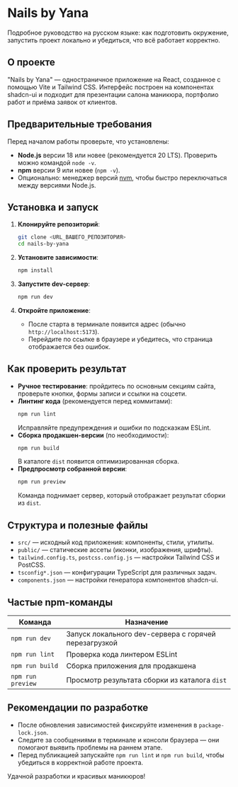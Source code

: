# Nails by Yana

Подробное руководство на русском языке: как подготовить окружение, запустить проект локально и убедиться, что всё работает корректно.

## О проекте

"Nails by Yana" — одностраничное приложение на React, созданное с помощью Vite и Tailwind CSS. Интерфейс построен на компонентах shadcn-ui и подходит для презентации салона маникюра, портфолио работ и приёма заявок от клиентов.

## Предварительные требования

Перед началом работы проверьте, что установлены:

- **Node.js** версии 18 или новее (рекомендуется 20 LTS). Проверить можно командой `node -v`.
- **npm** версии 9 или новее (`npm -v`).
- Опционально: менеджер версий [nvm](https://github.com/nvm-sh/nvm#installing-and-updating), чтобы быстро переключаться между версиями Node.js.

## Установка и запуск

1. **Клонируйте репозиторий**:
   ```bash
   git clone <URL_ВАШЕГО_РЕПОЗИТОРИЯ>
   cd nails-by-yana
   ```

2. **Установите зависимости**:
   ```bash
   npm install
   ```

3. **Запустите dev-сервер**:
   ```bash
   npm run dev
   ```

4. **Откройте приложение**:
   - После старта в терминале появится адрес (обычно `http://localhost:5173`).
   - Перейдите по ссылке в браузере и убедитесь, что страница отображается без ошибок.

## Как проверить результат

- **Ручное тестирование**: пройдитесь по основным секциям сайта, проверьте кнопки, формы записи и ссылки на соцсети.
- **Линтинг кода** (рекомендуется перед коммитами):
  ```bash
  npm run lint
  ```
  Исправляйте предупреждения и ошибки по подсказкам ESLint.
- **Сборка продакшен-версии** (по необходимости):
  ```bash
  npm run build
  ```
  В каталоге `dist` появится оптимизированная сборка.
- **Предпросмотр собранной версии**:
  ```bash
  npm run preview
  ```
  Команда поднимает сервер, который отображает результат сборки из `dist`.

## Структура и полезные файлы

- `src/` — исходный код приложения: компоненты, стили, утилиты.
- `public/` — статические ассеты (иконки, изображения, шрифты).
- `tailwind.config.ts`, `postcss.config.js` — настройки Tailwind CSS и PostCSS.
- `tsconfig*.json` — конфигурации TypeScript для различных задач.
- `components.json` — настройки генератора компонентов shadcn-ui.

## Частые npm-команды

| Команда           | Назначение                                           |
|-------------------|------------------------------------------------------|
| `npm run dev`     | Запуск локального dev-сервера с горячей перезагрузкой |
| `npm run lint`    | Проверка кода линтером ESLint                         |
| `npm run build`   | Сборка приложения для продакшена                     |
| `npm run preview` | Просмотр результата сборки из каталога `dist`        |

## Рекомендации по разработке

- После обновления зависимостей фиксируйте изменения в `package-lock.json`.
- Следите за сообщениями в терминале и консоли браузера — они помогают выявить проблемы на раннем этапе.
- Перед публикацией запускайте `npm run lint` и `npm run build`, чтобы убедиться в корректной работе проекта.

Удачной разработки и красивых маникюров!
